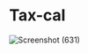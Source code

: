 # Tax-cal


![Screenshot (631)](https://github.com/user-attachments/assets/b840a5ae-832f-468d-bf88-b37f03e38b8d)
